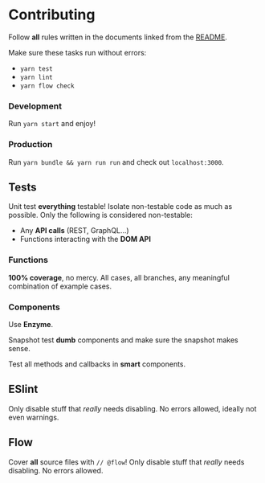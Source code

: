 # Contributing

Follow **all** rules written in the documents linked from the [README](./README.md).

Make sure these tasks run without errors:
* `yarn test`
* `yarn lint`
* `yarn flow check`

### Development

Run `yarn start` and enjoy!

### Production

Run `yarn bundle && yarn run run` and check out `localhost:3000`.

## Tests

Unit test **everything** testable! Isolate non-testable code as much as possible. Only the following is considered non-testable:

* Any **API calls** (REST, GraphQL...)
* Functions interacting with the **DOM API**

### Functions

**100% coverage**, no mercy. All cases, all branches, any meaningful combination of example cases.

### Components

Use **Enzyme**.

Snapshot test **dumb** components and make sure the snapshot makes sense.

Test all methods and callbacks in **smart** components.

## ESlint

Only disable stuff that _really_ needs disabling. No errors allowed, ideally not even warnings.

## Flow

Cover **all** source files with `// @flow`! Only disable stuff that _really_ needs disabling. No errors allowed.


